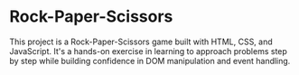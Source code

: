 # Rock-Paper-Scissors
This project is a Rock-Paper-Scissors game built with HTML, CSS, and JavaScript. It's a hands-on exercise in learning to approach problems step by step while building confidence in DOM manipulation and event handling. 
